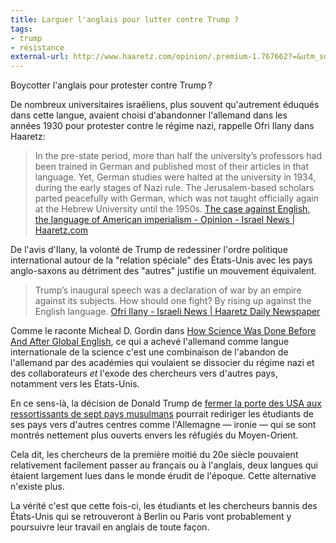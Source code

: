 ```yaml
---
title: Larguer l'anglais pour lutter contre Trump ?
tags:
- trump
- résistance
external-url: http://www.haaretz.com/opinion/.premium-1.767662?=&utm_source=dlvr.it&utm_medium=twitter&ts=_1485792257820
---
```


Boycotter l'anglais pour protester contre Trump ?

De nombreux universitaires israéliens, plus souvent qu'autrement éduqués dans cette langue, avaient choisi d'abandonner l'allemand dans les années 1930 pour protester contre le régime nazi, rappelle Ofri Ilany dans Haaretz: 

> In the pre-state period, more than half the university’s professors had been trained in German and published most of their articles in that language. Yet, German studies were halted at the university in 1934, during the early stages of Nazi rule. The Jerusalem-based scholars parted peacefully with German, which was not taught officially again at the Hebrew University until the 1950s. [The case against English, the language of American imperialism - Opinion - Israel News | Haaretz.com](http://www.haaretz.com/opinion/.premium-1.767662?=&utm_source=dlvr.it&utm_medium=twitter&ts=_1485792257820)

De l'avis d'Ilany, la volonté de Trump de redessiner l'ordre politique international autour de la "relation spéciale" des États-Unis avec les pays anglo-saxons au détriment des "autres" justifie un mouvement équivalent.

> Trump’s inaugural speech was a declaration of war by an empire against its subjects. How should one fight? By rising up against the English language. [Ofri Ilany - Israeli News | Haaretz Daily Newspaper](http://www.haaretz.com/misc/writers/ofri-ilany-1.518)

Comme le raconte Micheal D. Gordin dans [How Science Was Done Before And After Global English](http://press.uchicago.edu/ucp/books/book/chicago/S/bo14504917.html), ce qui a achevé l'allemand comme langue internationale de la science c'est une combinaison de l'abandon de l'allemand par des académies qui voulaient se dissocier du régime nazi et des collaborateurs *et* l'exode des chercheurs vers d'autres pays, notamment vers les États-Unis.

En ce sens-là, la décision de Donald Trump de [fermer la porte des USA aux ressortissants de sept pays musulmans](http://www.lemonde.fr/donald-trump/article/2017/01/30/manifestations-indignations-reactions-le-point-sur-le-decret-anti-immigration-de-trump_5071224_4853715.html) pourrait rediriger les étudiants de ses pays vers d'autres centres comme l'Allemagne — ironie — qui se sont montrés nettement plus ouverts envers les réfugiés du Moyen-Orient. 

Cela dit, les chercheurs de la première moitié du 20e siècle pouvaient relativement facilement passer au français ou à l'anglais, deux langues qui étaient largement lues dans le monde érudit de l'époque. Cette alternative n'existe plus. 

La vérité c'est que cette fois-ci, les étudiants et les chercheurs bannis des États-Unis qui se retrouveront à Berlin ou Paris vont probablement y poursuivre leur travail en anglais de toute façon.